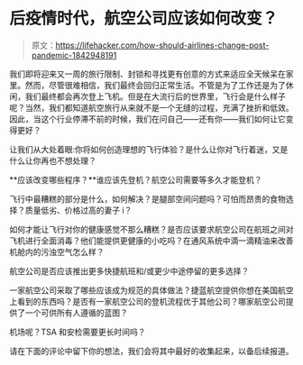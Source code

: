 # 后疫情时代，航空公司应该如何改变？

> 原文：<https://lifehacker.com/how-should-airlines-change-post-pandemic-1842948191>

我们即将迎来又一周的旅行限制、封锁和寻找更有创意的方式来适应全天候呆在家里。然而，尽管很难相信，我们最终会回归正常生活。不管是为了工作还是为了休闲，我们最终都会再次登上飞机。但是在大流行后的世界里，飞行会是什么样子呢？当然，我们都知道航空旅行从来就不是一个无缝的过程，充满了挫折和低效。因此，当这个行业停滞不前的时候，我们在问自己——还有你——我们如何让它变得更好？



让我们从大处着眼:你将如何创造理想的飞行体验？是什么让你对飞行着迷，又是什么让你再也不想处理？

**应该改变哪些程序？**谁应该先登机？航空公司需要等多久才能登机？

飞行中最糟糕的部分是什么，如何解决？是腿部空间问题吗？可怕而昂贵的食物选择？质量低劣、价格过高的妻子 i？

如何才能让飞行对你的健康感觉不那么糟糕？是否应该要求航空公司在航班之间对飞机进行全面消毒？他们能提供更健康的小吃吗？在通风系统中滴一滴精油来改善机舱内的污浊空气怎么样？

航空公司是否应该推出更多快捷航班和/或更少中途停留的更多选择？

一家航空公司采取了哪些应该成为规范的具体做法？捷蓝航空提供你想在美国航空上看到的东西吗？是否有一家航空公司的登机流程优于其他公司？哪家航空公司提供了一个可供所有人遵循的蓝图？

机场呢？TSA 和安检需要更长时间吗？

请在下面的评论中留下你的想法，我们会将其中最好的收集起来，以备后续报道。